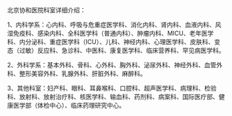 北京协和医院科室详细介绍：

1、内科学系：心内科、呼吸与危重症医学科、消化内科、肾内科、血液内科、风湿免疫科、感染内科、全科医学科（普通内科）、肿瘤内科、MICU、老年医学科、内分泌科、重症医学科（ICU）、儿科、神经内科、心理医学科、皮肤科、变态（过敏）反应科、急诊科、中医科、康复医学科、临床营养科、罕见病医学科。



2、外科学系：基本外科、骨科、心外科、胸外科、泌尿外科、神经外科、血管外科、整形美容外科、乳腺外科、肝脏外科、麻醉科。



3、其他科室：妇产科、眼科、耳鼻喉科、口腔科、超声医学科、病理科、检验科、放射科、放射治疗科、核医学科、输血科、药剂科、病案科、国际医疗部、健康医学部（体检中心）、临床药理研究中心。